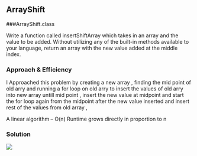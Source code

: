  ## ArrayShift
  ###ArrayShift.class
  <!-- Description of the challenge -->
   Write a function called insertShiftArray which takes in an array and the value to be added. Without utilizing any of the built-in methods available to your language, return an array with the new value added at the middle index.  
  ### Approach & Efficiency
  <!-- What approach did you take? Why? What is the Big O space/time for this approach? -->
  I Approached this problem by creating a new array , finding the mid point of old arry and running a for loop on old arry to insert the values of old arry into new array  untill mid point  , insert the new value at midpoint  and start the for loop again from the midpoint after the new value inserted and insert rest of the values from old array , 
  
 
  A linear algorithm – O(n) Runtime grows directly in proportion to n
  
  ### Solution   
   ![](../images/ArrayShift.jpg)
